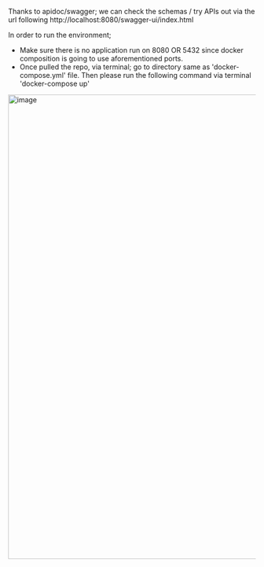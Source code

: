 Thanks to apidoc/swagger; we can check the schemas / try APIs out via the url following http://localhost:8080/swagger-ui/index.html 

In order to run the environment;
 - Make sure there is no application run on 8080 OR 5432 since docker composition is going to use aforementioned ports.
 - Once pulled the repo, via terminal; go to directory same as 'docker-compose.yml' file. Then please run the following command via terminal 'docker-compose up'
 
 
<img width="945" alt="image" src="https://github.com/user-attachments/assets/ff860e4a-e51f-4f02-930b-abeb33b8a4f4">
